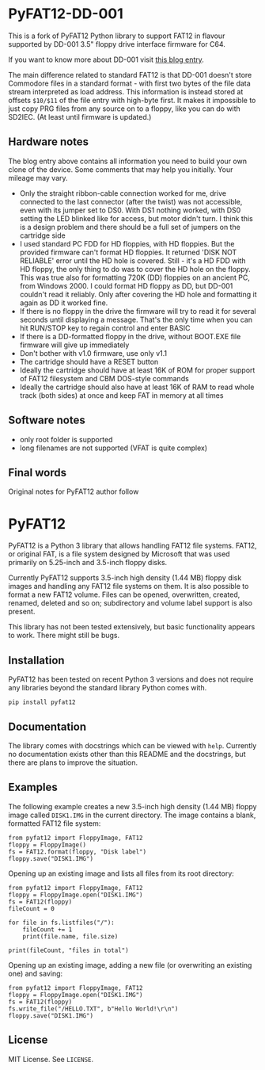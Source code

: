 
# PyFAT12-DD-001

This is a fork of PyFAT12 Python library to support FAT12 in flavour supported by
DD-001 3.5" floppy drive interface firmware for C64.

If you want to know more about DD-001 visit [this blog entry](http://news.ide64.org/2018/11/floppy-drive-tib-plc-dd-001-drive-2001.html).

The main difference related to standard FAT12 is that DD-001 doesn't store Commodore files
in a standard format - with first two bytes of the file data stream interpreted as load address.
This information is instead stored at offsets `$10/$11` of the file entry with high-byte first.
It makes it impossible to just copy PRG files from any source on to a floppy, like you can do with
SD2IEC. (At least until firmware is updated.)

## Hardware notes

The blog entry above contains all information you need to build your own clone of the device.
Some comments that may help you initially. Your mileage may vary.

- Only the straight ribbon-cable connection worked for me, drive connected to the last connector (after the twist)
  was not accessible, even with its jumper set to DS0. With DS1 nothing worked, with DS0 setting the LED blinked
  like for access, but motor didn't turn. I think this is a design problem and there should be a full set of jumpers
  on the cartridge side
- I used standard PC FDD for HD floppies, with HD floppies. But the provided firmware can't format HD floppies. It
  returned 'DISK NOT RELIABLE' error until the HD hole is covered. Still - it's a HD FDD with HD floppy, the only
  thing to do was to cover the HD hole on the floppy. This was true also for formatting 720K (DD) floppies on an
  ancient PC, from Windows 2000. I could format HD floppy as DD, but DD-001 couldn't read it reliably. Only after
  covering the HD hole and formatting it again as DD it worked fine.
- If there is no floppy in the drive the firmware will try to read it for several seconds until displaying a message.
  That's the only time when you can hit RUN/STOP key to regain control and enter BASIC
- If there is a DD-formatted floppy in the drive, without BOOT.EXE file firmware will give up immediately
- Don't bother with v1.0 firmware, use only v1.1
- The cartridge should have a RESET button
- Ideally the cartridge should have at least 16K of ROM for proper support of FAT12 filesystem and CBM DOS-style commands
- Ideally the cartridge should also have at least 16K of RAM to read whole track (both sides) at once and keep FAT in memory at all times

## Software notes

- only root folder is supported
- long filenames are not supported (VFAT is quite complex)

## Final words

Original notes for PyFAT12 author follow

# PyFAT12

PyFAT12 is a Python 3 library that allows handling FAT12 file systems. FAT12,
or original FAT, is a file system designed by Microsoft that was used primarily
on 5.25-inch and 3.5-inch floppy disks.

Currently PyFAT12 supports 3.5-inch high density (1.44 MB) floppy disk images
and handling any FAT12 file systems on them. It is also possible to format
a new FAT12 volume. Files can be opened, overwritten, created, renamed, deleted
and so on; subdirectory and volume label support is also present.

This library has not been tested extensively, but basic functionality appears
to work. There might still be bugs.

## Installation

PyFAT12 has been tested on recent Python 3 versions and does not require
any libraries beyond the standard library Python comes with.

```
pip install pyfat12
```

## Documentation

The library comes with docstrings which can be viewed with `help`. Currently
no documentation exists other than this README and the docstrings, but there
are plans to improve the situation.

## Examples

The following example creates a new 3.5-inch high density (1.44 MB) floppy
image called `DISK1.IMG` in the current directory. The image contains a blank,
formatted FAT12 file system:

```python3
from pyfat12 import FloppyImage, FAT12
floppy = FloppyImage()
fs = FAT12.format(floppy, "Disk label")
floppy.save("DISK1.IMG")
```

Opening up an existing image and lists all files from its root directory:

```python3
from pyfat12 import FloppyImage, FAT12
floppy = FloppyImage.open("DISK1.IMG")
fs = FAT12(floppy)
fileCount = 0

for file in fs.listfiles("/"):
    fileCount += 1
    print(file.name, file.size)

print(fileCount, "files in total")
```

Opening up an existing image, adding a new file (or overwriting an existing
one) and saving:

```python3
from pyfat12 import FloppyImage, FAT12
floppy = FloppyImage.open("DISK1.IMG")
fs = FAT12(floppy)
fs.write_file("/HELLO.TXT", b"Hello World!\r\n")
floppy.save("DISK1.IMG")
```

## License

MIT License. See `LICENSE`.
